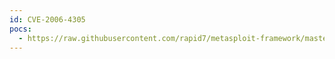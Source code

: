 ```yaml
---
id: CVE-2006-4305
pocs:
  - https://raw.githubusercontent.com/rapid7/metasploit-framework/master/modules/exploits/windows/http/maxdb_webdbm_database.rb
---
```

